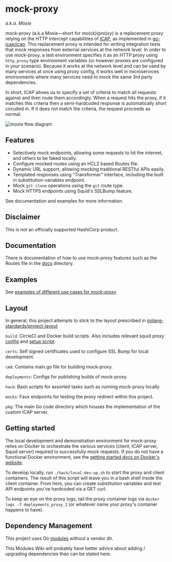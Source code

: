 # mock-proxy
_a.k.a. Moxie_

mock-proxy (a.k.a Moxie—short for mo(ck)(pro)xy) is a replacement proxy relying
on the HTTP intercept capabilities of [ICAP](https://tools.ietf.org/html/rfc3507),
as implemented in [go-icap/icap](https://github.com/go-icap/icap). This
replacement proxy is intended for writing integration tests that mock responses
from external services at the network level. In order to use mock-proxy, a test
environment specifies it as an HTTP proxy using `http_proxy` type environment
variables (or however proxies are configured in your scenario). Because it
works at the network level and can be used by many services at once using proxy
config, it works well in microservices environments where many services need to
mock the same 3rd party dependencies.

In short, ICAP allows us to specify a set of criteria to match all requests
against and then route them accordingly. When a request hits the proxy, if it
matches this criteria then a semi-hardcoded response is automatically short
circuited in. If it does not match the criteria, the request proceeds as
normal.

![moxie flow diagram](/docs/images/mock-proxy-diagram.png)

## Features

* Selectively mock endpoints, allowing some requests to hit the internet, and
others to be faked locally.
* Configure mocked routes using an HCL2 based Routes file.
* Dynamic URL support, allowing mocking traditional RESTful APIs easily.
* Templated responses using "Transformer" interface, including the built in
substitution-variables endpoint.
* Mock `git clone` operations using the `git` route type.
* Mock HTTPS endpoints using Squid's SSLBump feature.

See documentation and examples for more information.

## Disclaimer

This is not an officially supported HashiCorp product.

## Documentation

There is documentation of how to use mock-proxy features such as the Routes
file in the [docs](/docs) directory.

## Examples

See [examples of different use cases for mock-proxy](/docs/examples)

## Layout

In general, this project attempts to stick to the layout prescribed in [golang-standards/project-layout](https://github.com/golang-standards/project-layout)

`build`: CircleCI and Docker build scripts. Also includes relevant squid proxy
[config](build/package/docker/configs/squid.conf) and
[setup script](build/package/docker/scripts/squid-icap-init.sh).

`certs`: Self signed certificates used to configure SSL Bump for local
development.

`cmd`: Contains main.go file for building mock-proxy.

`deployments`: Configs for publishing builds of mock-proxy.

`hack`: Bash scripts for assorted tasks such as running mock-proxy locally

`mocks`: Faux endpoints for testing the proxy redirect within this project. 

`pkg`: The main Go code directory which houses the implementation of the custom
ICAP server.

## Getting started

The local development and demonstration environment for mock-proxy relies on
Docker to orchestrate the various services (client, ICAP server, Squid server)
required to successfully mock requests. If you do not have a functional Docker
environment, see the
[getting started docs on Docker's website](https://docs.docker.com/get-started/#set-up-your-docker-environment).

To develop locally, run `./hack/local-dev-up.sh` to start the proxy and client
containers. The result of this script will leave you in a bash shell inside the
client container. From here, you can create substitution variables and test API
endpoints you've hardcoded via a GET curl.

To keep an eye on the proxy logs, tail the proxy container logs via
`docker logs -f deployments_proxy_1` (or whatever name your proxy's container
happens to have).

## Dependency Management

This project uses Go [modules](https://github.com/golang/go/wiki/Modules)
without a vendor dir.

This Modules Wiki will probably have better advice about adding / upgrading
dependencies than can be stated here.
